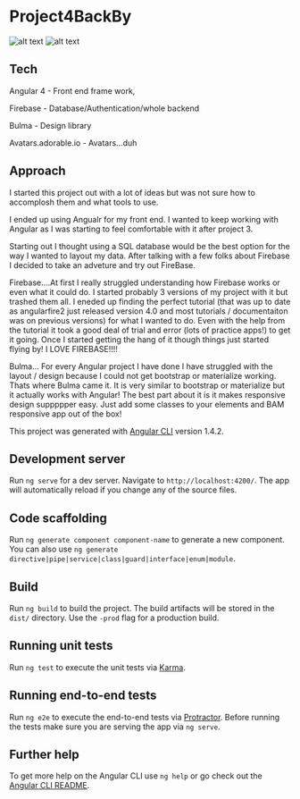 # Project4BackBy

![alt text](http://assets/WIREFRAME.png) 
![alt text](http://assets/scrrenShot.png)

## Tech

Angular 4 - Front end frame work,

Firebase - Database/Authentication/whole backend 

Bulma - Design library 

Avatars.adorable.io - Avatars...duh

## Approach 

I started this project out with a lot of ideas but was not sure how to accomplosh them and what tools to use. 

I ended up using Angualr for my front end. I wanted to keep working with Angular as I was starting to feel comfortable with it after project 3. 

Starting out I thought using a SQL database would be the best option for the way I wanted to layout my data. After talking with a few folks about Firebase I decided to take an adveture and try out FireBase. 

Firebase....At first I really struggled understanding how Firebase works or even what it could do. I started probably 3 versions of my project with it but trashed them all. I eneded up finding the perfect tutorial (that was up to date as angularfire2 just released version 4.0 and most tutorials / documentaiton was on previous versions) for what I wanted to do. Even with the help from the tutorial it took a good deal of trial and error (lots of practice apps!) to get it going. Once I started getting the hang of it though things just started flying by! I LOVE FIREBASE!!!! 

Bulma... For every Angular project I have done I have struggled with the layout / design because I could not get bootstrap or materialize working. Thats where Bulma came it. It is very similar to bootstrap or materialize but it actually works with Angular! The best part about it is it makes responsive design suppppper easy. Just add some classes to your elements and BAM responsive app out of the box! 


This project was generated with [Angular CLI](https://github.com/angular/angular-cli) version 1.4.2.

## Development server

Run `ng serve` for a dev server. Navigate to `http://localhost:4200/`. The app will automatically reload if you change any of the source files.

## Code scaffolding

Run `ng generate component component-name` to generate a new component. You can also use `ng generate directive|pipe|service|class|guard|interface|enum|module`.

## Build

Run `ng build` to build the project. The build artifacts will be stored in the `dist/` directory. Use the `-prod` flag for a production build.

## Running unit tests

Run `ng test` to execute the unit tests via [Karma](https://karma-runner.github.io).

## Running end-to-end tests

Run `ng e2e` to execute the end-to-end tests via [Protractor](http://www.protractortest.org/).
Before running the tests make sure you are serving the app via `ng serve`.

## Further help

To get more help on the Angular CLI use `ng help` or go check out the [Angular CLI README](https://github.com/angular/angular-cli/blob/master/README.md).
